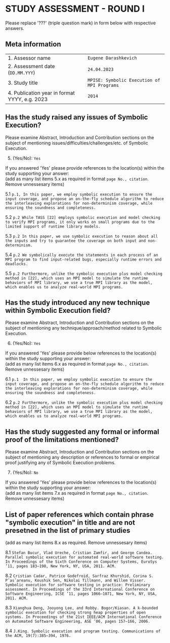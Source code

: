 # STUDY ASSESSMENT - ROUND I

Please replace '???' (triple question mark) in form below with respective answers. 

## Meta information

|                                               |                                                  |
| ---                                           |--------------------------------------------------|
| 1. Assessor name                              | `Eugene Darashkevich`                            |
| 2. Assessment date (`DD.MM.YYY`)              | `24.04.2023`                                     | 
| 3. Study title                                | `MPISE: Symbolic Execution of MPI Programs` |
| 4. Publication year in format YYYY, e.g. 2023 | `2014`                                           |
  
## Has the study raised any issues of Symbolic Execution?

Please examine Abstract, Introduction and Contribution sections on the subject of mentioning issues/difficulties/challenges/etc. of 
Symbolic Execution.
  
5. (Yes/No): `Yes`

If you answered 'Yes' please provide references to the location(s) within the study supporting your answer:  
(add as many list items 5.x as required in format `page No., citation`. Remove unnessesary items)

5.1 `p.1, In this paper, we employ symbolic execution to
ensure the input coverage, and propose an on-the-fly schedule algorithm
to reduce the interleaving explorations for non-determinism coverage,
while ensuring the soundness and completeness.`   

5.2 `p.2 While TASS [22] employs symbolic execution and model checking
to verify MPI programs, it only works on small programs due to the limited
support of runtime library models.`

5.3 `p.2 In this paper, we use symbolic execution to reason about all the inputs and try
to guarantee the coverage on both input and non-determinism.`

5.4 `p.2 We symbolically
execute the statements in each process of an MPI program to find input-related
bugs, especially runtime errors and deadlocks.`

5.5 `p.2 Furthermore, unlike the symbolic execution plus model checking
method in [22], which uses an MPI model to simulate the runtime behaviors of
MPI library, we use a true MPI library as the model, which enables us to analyze
real-world MPI programs.`

## Has the study introduced any new technique within Symbolic Execution field?

Please examine Abstract, Introduction and Contribution sections on the subject of mentioning any technique/approach/method related to Symbolic Execution.
  
6. (Yes/No): `Yes`

If you answered 'Yes' please provide below references to the location(s) within the study supporting your answer:  
(add as many list items 6.x as required in format `page No., citation`. Remove unnessesary items)

6.1 `p.1  In this paper, we employ symbolic execution to
ensure the input coverage, and propose an on-the-fly schedule algorithm
to reduce the interleaving explorations for non-determinism coverage,
while ensuring the soundness and completeness.`

6.2 `p.2 Furthermore, unlike the symbolic execution plus model checking
method in [22], which uses an MPI model to simulate the runtime behaviors of
MPI library, we use a true MPI library as the model, which enables us to analyze
real-world MPI programs.`

## Has the study suggested any formal or informal proof of the limitations mentioned?

Please examine Abstract, Introduction and Contribution sections on the subject of mentioning any description or references to
formal or empirical proof justifying any of Symbolic Execution problems.
  
7. (Yes/No): `No`

If you answered 'Yes' please provide below references to the location(s) within the study supporting your answer:  
(add as many list items 7.x as required in format `page No., citation`. Remove unnessesary items)

## List of paper references which contain phrase "symbolic execution" in title and are not presetned in the list of primary studies
(add as many list items 8.x as required. Remove unnessesary items)

8.1 `Stefan Bucur, Vlad Ureche, Cristian Zamfir, and George Candea. Parallel symbolic
execution for automated real-world software testing. In Proceedings of the Sixth
Conference on Computer Systems, EuroSys ’11, pages 183–198, New York, NY,
USA, 2011. ACM.`

8.2 `Cristian Cadar, Patrice Godefroid, Sarfraz Khurshid, Corina S. P˘as˘areanu,
Koushik Sen, Nikolai Tillmann, and Willem Visser. Symbolic execution for software testing in practice: Preliminary assessment. In Proceedings of the 33rd International Conference on Software Engineering, ICSE ’11, pages 1066–1071, New
York, NY, USA, 2011. ACM.`

8.3 `Xianghua Deng, Jooyong Lee, and Robby. Bogor/Kiasan. A k-bounded symbolic
execution for checking strong heap properties of open systems. In Proceedings of the
21st IEEE/ACM International Conference on Automated Software Engineering,
ASE ’06, pages 157–166, 2006.`

8.4 `J.King. Symbolic execution and program testing. Communications of the ACM,
19(7):385–394, 1976.`

